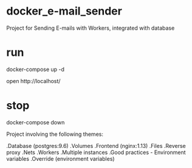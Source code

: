 # docker_e-mail_sender
Project for Sending E-mails with Workers, integrated with database

# run
docker-compose up -d     

open http://localhost/

# stop
docker-compose down

Project involving the following themes:

.Database (postgres:9.6)
.Volumes
.Frontend (nginx:1.13)
.Files
.Reverse proxy
.Nets
.Workers
.Multiple instances
.Good practices - Environment variables
.Override (environment variables)